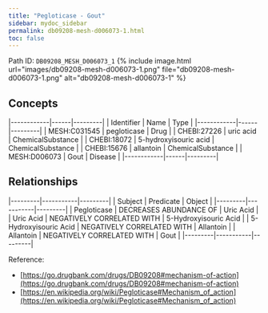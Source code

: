 ```yaml
---
title: "Pegloticase - Gout"
sidebar: mydoc_sidebar
permalink: db09208-mesh-d006073-1.html
toc: false 
---
```



Path ID: `DB09208_MESH_D006073_1`
{% include image.html url="images/db09208-mesh-d006073-1.png" file="db09208-mesh-d006073-1.png" alt="db09208-mesh-d006073-1" %}

## Concepts

|------------|------|---------|
| Identifier | Name | Type    |
|------------|------|---------|
| MESH:C031545 | pegloticase | Drug |
| CHEBI:27226 | uric acid | ChemicalSubstance |
| CHEBI:18072 | 5-hydroxyisouric acid | ChemicalSubstance |
| CHEBI:15676 | allantoin | ChemicalSubstance |
| MESH:D006073 | Gout | Disease |
|------------|------|---------|

## Relationships

|---------|-----------|---------|
| Subject | Predicate | Object  |
|---------|-----------|---------|
| Pegloticase | DECREASES ABUNDANCE OF | Uric Acid |
| Uric Acid | NEGATIVELY CORRELATED WITH | 5-Hydroxyisouric Acid |
| 5-Hydroxyisouric Acid | NEGATIVELY CORRELATED WITH | Allantoin |
| Allantoin | NEGATIVELY CORRELATED WITH | Gout |
|---------|-----------|---------|

Reference: 
  - [https://go.drugbank.com/drugs/DB09208#mechanism-of-action](https://go.drugbank.com/drugs/DB09208#mechanism-of-action)
  - [https://en.wikipedia.org/wiki/Pegloticase#Mechanism_of_action](https://en.wikipedia.org/wiki/Pegloticase#Mechanism_of_action)
